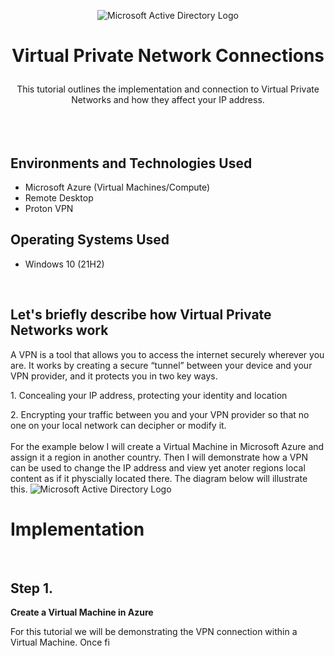 <p align="center">
<img src="https://i.imgur.com/Gepl8Q5.jpg" alt="Microsoft Active Directory Logo"/>
</p>

<h1> <p align="center"> Virtual Private Network Connections</h1>
<p align="center"> This tutorial outlines the implementation and connection to Virtual Private Networks and how they affect your IP address.<br />
<br />
<br />
<br />


<h2>Environments and Technologies Used</h2>

- Microsoft Azure (Virtual Machines/Compute)
- Remote Desktop
- Proton VPN

<h2>Operating Systems Used </h2>

- Windows 10 (21H2)
<p>
<p>
<p>
<br> 
<h2>Let's briefly describe how Virtual Private Networks work</h2> A VPN is a tool that allows you to access the internet securely wherever you are. It works by creating a secure “tunnel” between your device and your VPN provider, and it protects you in two key ways. 
<p>  
<p>  1. Concealing your IP address, protecting your identity and location 
<p>  2. Encrypting your traffic between you and your VPN provider so that no one on your local network can decipher or modify it.
<br>
<br>
For the example below I will create a Virtual Machine in Microsoft Azure and assign it a region in another country. Then I will demonstrate how a VPN can be used to change the IP address and view yet anoter regions local content as if it physcially located there. The diagram below will illustrate this.

<img src="https://i.imgur.com/Gepl8Q5.jpg" alt="Microsoft Active Directory Logo"/>
  
<h1>Implementation</h1>
<br>
<h2>Step 1.</h2>

**Create a Virtual Machine in Azure**
<p>
For this tutorial we will be demonstrating the VPN connection within a Virtual Machine. Once fi

